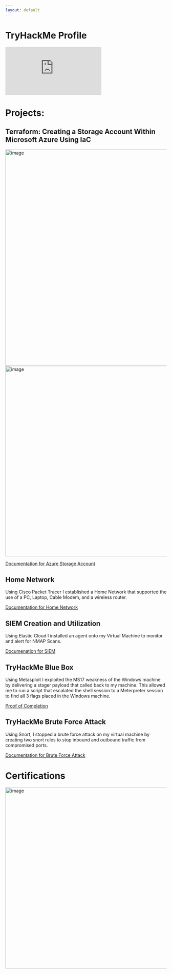 ```yaml
---
layout: default
---
```


# TryHackMe Profile                                                                                                    
<iframe src="https://tryhackme.com/api/v2/badges/public-profile?userPublicId=4006990" style='border:none;'></iframe>  

# Projects:

## Terraform: Creating a Storage Account Within Microsoft Azure Using IaC
<img width="595" height="676" alt="image" src="https://github.com/user-attachments/assets/54075256-96d1-48a3-b402-d531bfb5543c" />

<img width="630" height="595" alt="image" src="https://github.com/user-attachments/assets/b61177db-a3e9-4ebf-9f91-228885e76c0d" />

[Documentation for Azure Storage Account](https://github.com/pacy035/Will.github.io/blob/main/Terraform%20Creating%20An%20Azure%20Storage%20Account.pdf)

## Home Network

Using Cisco Packet Tracer I established a Home Network that supported the use of a PC, Laptop, Cable Modem, and a wireless router.

[Documentation for Home Network](https://github.com/pacy035/Will.github.io/blob/main/Home%20Network.pdf)

## SIEM Creation and Utilization

Using Elastic Cloud I installed an agent onto my Virtual Machine to monitor and alert for NMAP Scans.

[Documenation for SIEM](https://github.com/pacy035/Will.github.io/blob/main/Creating%20and%20Running%20SIEM.pdf)

## TryHackMe Blue Box

Using Metasploit I exploited the MS17 weakness of the Windows machine by delivering a stager payload that called back to my machine. This allowed me to run a script that escalated the shell session to a Meterpreter session to find all 3 flags placed in the Windows machine.

[Proof of Completion](https://github.com/pacy035/Will.github.io/blob/b7ff4006fcabf922a2f40f543f20cb11c3c97843/THM%20Blue%20Metasploit%20Badge.png)

## TryHackMe Brute Force Attack

Using Snort, I stopped a brute force attack on my virtual machine by creating two snort rules to stop inbound and outbound traffic from compromised ports.

[Documentation for Brute Force Attack](https://github.com/pacy035/Will.github.io/blob/e99a0bcedc9cbe7f30b8123fdd00df51825ee9bd/Using%20Snort%20to%20Stop%20Brute%20Force%20Attack.pdf)


# Certifications
<img width="954" height="566" alt="image" src="https://github.com/user-attachments/assets/dc30d90e-e9c5-403a-a64c-1858f695e044" />
<div data-iframe-width="150" data-iframe-height="270" data-share-badge-id="c28f707e-35c8-433b-99af-815eb7d7cefd" data-share-badge-host="https://www.credly.com"></div><script type="text/javascript" async src="//cdn.credly.com/assets/utilities/embed.js"></script>
<div data-iframe-width="150" data-iframe-height="270" data-share-badge-id="5aa848f6-22ea-477f-8737-0b5630ce0088" data-share-badge-host="https://www.credly.com"></div><script type="text/javascript" async src="//cdn.credly.com/assets/utilities/embed.js"></script>

```
